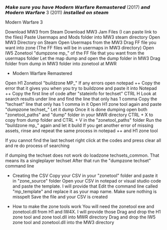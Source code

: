 𝙈𝙖𝙠𝙚 𝙨𝙪𝙧𝙚 𝙮𝙤𝙪 𝙝𝙖𝙫𝙚 𝙈𝙤𝙙𝙚𝙧𝙣 𝙒𝙖𝙧𝙛𝙖𝙧𝙚 𝙍𝙚𝙢𝙖𝙨𝙩𝙚𝙧𝙚𝙙 (2017) 𝙖𝙣𝙙 𝙈𝙤𝙙𝙚𝙧𝙣 𝙒𝙖𝙧𝙛𝙖𝙧𝙚 3 (2011) 𝙞𝙣𝙨𝙩𝙖𝙡𝙡𝙚𝙙 𝙤𝙣 𝙨𝙩𝙚𝙖𝙢

Modern Warfare 3

Download MW3 from Steam
Download MW3 Jam Files (I can paste link to the files)
Paste Usermaps and Mods folder into MW3 steam directory
Open MW3 Directory on Steam
Open Usermaps from the MW3
Drag FF file you want into zone (The FF files will be in usermaps in MW3 directory)
Open IW5 Zonetool
"dumpzone mp_" of the FF file that you want from the usermaps folder
Let the map dump and open the dump folder in MW3
Drag folder from dump in MW3 folder into zonetool at MWR

- Modern Warfare Remastered

Open H1 Zonetool
"buildzone MP_"
If any errors open notepad ++
Copy the error that it gives you when you try to buildzone and paste it into Notepad ++
Copy the first line of code after "stateinfo for techset"
CTRL H
Look at search results under line and find the line that only has 1 comma 
Copy the "techset" line that only has 1 comma in it
Open H1 zone tool again and paste "dumpzone techset_"
Let it dump
Once it is done dumping open both "zonetool_paths" and "dump" folder in your MWR directory 
CTRL + X to copy from dump folder and CTRL + V in the "zonetool_paths" folder 
Run the "buildzone mp_" again and let it build
If you get another error of missing assets, rinse and repeat the same process in notepad ++ and H1 zone tool

If you cannot find the last techset right click at the codes and press clear all and re do process of searching

if dumping the techset does not work do loadzone techsets_common. That means its a singleplayer techset 
After that run the "dumpzone techset" command line 

- Creating the CSV 
Copy your CSV in your "zonetool" folder and paste it in "zone_source" folder
Open your CSV in notepad or visual studio code and paste the template. I will provide that
Edit the command line called "mp_template" and replace it as your map name. Make sure nothing is misspelt 
Save the file and your CSV is created 

- How to make the zone tools work
You will need the zonetool exe and zonetool.dll from H1 and IW4X. I will provide those
Drag and drop the H1 zone tool and zone tool.dll into MWR directory 
Drag and drop the IW5 zone tool and zonetool.dll into the MW3 directory

